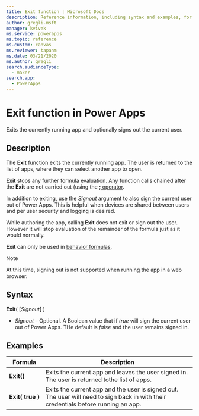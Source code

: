 ```yaml
---
title: Exit function | Microsoft Docs
description: Reference information, including syntax and examples, for the Exit function in Power Apps
author: gregli-msft
manager: kvivek
ms.service: powerapps
ms.topic: reference
ms.custom: canvas
ms.reviewer: tapanm
ms.date: 03/21/2020
ms.author: gregli
search.audienceType: 
  - maker
search.app: 
  - PowerApps
---
```

# Exit function in Power Apps
Exits the currently running app and optionally signs out the current user.

## Description
The **Exit** function exits the currently running app.  The user is returned to the list of apps, where they can select another app to open.  

**Exit** stops any further formula evaluation.  Any function calls chained after the **Exit** are not carried out (using the [**;** operator](operators.md).   

In addition to exiting, use the *Signout* argument to also sign the current user out of Power Apps.  This is helpful when devices are shared between users and per user security and logging is desired.  

While authoring the app, calling **Exit** does not exit or sign out the user.  However it will stop evaluation of the remainder of the formula just as it would normally. 

**Exit** can only be used in [behavior formulas](../working-with-formulas-in-depth.md).

> [!NOTE]
> At this time, signing out is not supported when running the app in a web browser.

## Syntax
**Exit**( [*Signout*] )

* *Signout* – Optional. A Boolean value that if *true* will sign the current user out of Power Apps.  THe default is *false* and the user remains signed in.

## Examples

| Formula | Description | 
| --- | --- | 
| **Exit()** | Exits the current app and leaves the user signed in.  The user is returned tothe list of apps.  |
| **Exit(&nbsp;true&nbsp;)** | Exits the current app and the user is signed out.  The user will need to sign back in with their credentials before running an app. | 



